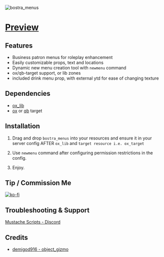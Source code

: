 ![bostra_menus](https://github.com/B0STRA/bostra_appearance/assets/119994243/288d4751-d4f7-4074-940b-05a0a75b8333)

# [Preview](https://streamable.com/xn1go3)

## Features
- Business patron menus for roleplay enhancement
- Easily customizable props, text and locations
- Dynamic new menu creation tool with `newmenu` command
- ox/qb-target support, or lib zones
- included drink menu prop, with external ytd for ease of changing texture

## Dependencies
- [ox_lib](https://github.com/overextended/ox_lib)
- [ox](https://github.com/overextended/ox_target) or [qb](https://github.com/qbcore-framework/qb-target) target

## Installation

1. Drag and drop `bostra_menus` into your resources and ensure it in your server config AFTER `ox_lib` and `target resource i.e. ox_target`

2. Use `newmenu` command after configuring permission restrictions in the config.

3. Enjoy.

## Tip / Commission Me
[![ko-fi](https://ko-fi.com/img/githubbutton_sm.svg)](https://ko-fi.com/A0A46AZW4)

## Troubleshooting & Support
[Mustache Scripts - Discord](https://discord.gg/RVx8nVwcEG)

## Credits

- [demigod916 - object_gizmo](https://github.com/Demigod916/object_gizmo)

